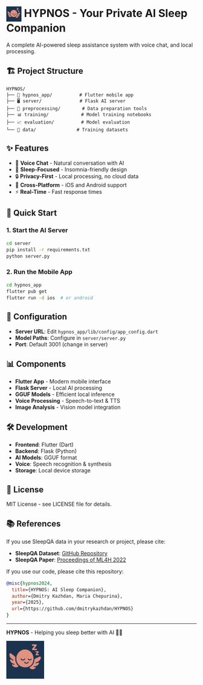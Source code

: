# <img src="assets/hypnos_icon_small.png" alt="icon" width="40" style="vertical-align:middle"> HYPNOS - Your Private AI Sleep Companion

A complete AI-powered sleep assistance system with voice chat, and local processing.


## 🏗️ Project Structure

```
HYPNOS/
├── 📱 hypnos_app/          # Flutter mobile app
├── 🖥️ server/              # Flask AI server  
├── 🔄 preprocessing/        # Data preparation tools
├── 📊 training/            # Model training notebooks
├── 📈 evaluation/          # Model evaluation
└── 📁 data/               # Training datasets
```

## ✨ Features

- 🎤 **Voice Chat** - Natural conversation with AI
- 🌙 **Sleep-Focused** - Insomnia-friendly design
- 🔒 **Privacy-First** - Local processing, no cloud data
- 📱 **Cross-Platform** - iOS and Android support
- ⚡ **Real-Time** - Fast response times

## 🚀 Quick Start

### 1. Start the AI Server
```bash
cd server
pip install -r requirements.txt
python server.py
```

### 2. Run the Mobile App
```bash
cd hypnos_app
flutter pub get
flutter run -d ios  # or android
```

## 🔧 Configuration

- **Server URL**: Edit `hypnos_app/lib/config/app_config.dart`
- **Model Paths**: Configure in `server/server.py`
- **Port**: Default 3001 (change in server)

## 📊 Components

- **Flutter App** - Modern mobile interface
- **Flask Server** - Local AI processing
- **GGUF Models** - Efficient local inference
- **Voice Processing** - Speech-to-text & TTS
- **Image Analysis** - Vision model integration

## 🛠️ Development

- **Frontend**: Flutter (Dart)
- **Backend**: Flask (Python)
- **AI Models**: GGUF format
- **Voice**: Speech recognition & synthesis
- **Storage**: Local device storage

## 📄 License

MIT License - see LICENSE file for details.

## 📚 References

If you use SleepQA data in your research or project, please cite:

- **SleepQA Dataset**: [GitHub Repository](https://github.com/IvaBojic/SleepQA)
- **SleepQA Paper**: [Proceedings of ML4H 2022](https://proceedings.mlr.press/v193/bojic22a.html)

If you use our code, please cite this repository:

```bibtex
@misc{hypnos2024,
  title={HYPNOS: AI Sleep Companion},
  author={Dmitry Kazhdan, Maria Chepurina},
  year={2025},
  url={https://github.com/dmitrykazhdan/HYPNOS}
}
```

---

**HYPNOS** - Helping you sleep better with AI 🌙✨

<img src="assets/hypnos_icon_small.png" alt="icon" width="100" style="vertical-align:middle">
